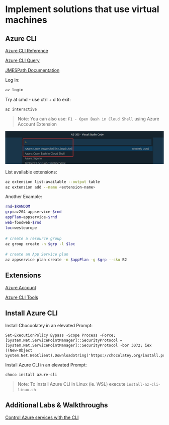 # Implement solutions that use virtual machines

## Azure CLI

[Azure CLI Reference](https://docs.microsoft.com/en-us/cli/azure/reference-index?view=azure-cli-latest)

[Azure CLI Query](https://docs.microsoft.com/en-us/cli/azure/query-azure-cli?view=azure-cli-latest)

[JMESPath Documentation](http://jmespath.org/)

Log In:

```bash
az login
```

Try at cmd - use ctrl + d to exit:

```
az interactive
```

> Note: You can also use: `F1 - Open Bash in Cloud Shell` using Azure Account Extension

![open](_images/azure-open.png)

List available extensions:

```bash
az extension list-available --output table
az extension add --name <extension-name>
```

Another Example:

```bash
rnd=$RANDOM
grp=az204-appservice-$rnd
appPlan=appservice-$rnd
web=foodweb-$rnd
loc=westeurope

# create a resource group
az group create -n $grp -l $loc

# create an App Service plan
az appservice plan create -n $appPlan -g $grp --sku B2
```

## Extensions

[Azure Account](https://marketplace.visualstudio.com/items?itemName=ms-vscode.azure-account)

[Azure CLI Tools](https://marketplace.visualstudio.com/items?itemName=ms-vscode.azurecli)

## Install Azure CLI

Install Chocoolatey in an elevated Prompt:

```
Set-ExecutionPolicy Bypass -Scope Process -Force; [System.Net.ServicePointManager]::SecurityProtocol = [System.Net.ServicePointManager]::SecurityProtocol -bor 3072; iex ((New-Object System.Net.WebClient).DownloadString('https://chocolatey.org/install.ps1'))
```

Install Azure CLI in an elevated Prompt:

```
choco install azure-cli
```

> Note: To install Azure CLI in Linux (ie. WSL) execute `install-az-cli-linux.sh`

## Additional Labs & Walkthroughs

[Control Azure services with the CLI](https://docs.microsoft.com/en-us/learn/modules/control-azure-services-with-cli/)
